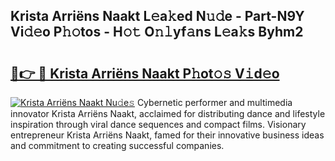 ## Krista Arriëns Naakt L𝚎a𝚔ed N𝚞𝚍e - Part-N9Y Vi𝚍𝚎o P𝚑𝚘tos - H𝚘𝚝 O𝚗𝚕yf𝚊ns L𝚎a𝚔s Byhm2

# <h2><a href="http://kf5y8w.oniu.top/?m=Krista+Arri%c3%abns+Naakt">🔗👉 🔴 Krista Arriëns Naakt P𝚑ot𝚘𝚜 V𝚒d𝚎o</a></h2>

[![Krista Arriëns Naakt Nu𝚍e𝚜](https://i.imgur.com/0qMVB7G.gif)](http://kf5y8w.oniu.top/?m=Krista+Arri%c3%abns+Naakt)
Cybernetic performer and multimedia innovator Krista Arriëns Naakt, acclaimed for distributing dance and lifestyle inspiration through viral dance sequences and compact films. Visionary entrepreneur Krista Arriëns Naakt, famed for their innovative business ideas and commitment to creating successful companies.  
